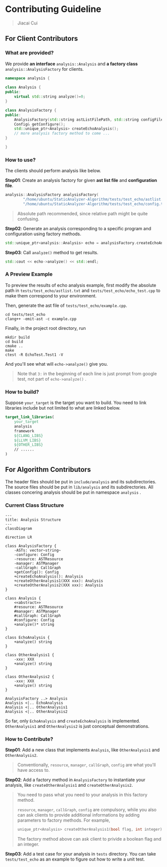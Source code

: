 # Contributing Guideline

> Jiacai Cui



## For Client Contributors

### What are provided?

We provide **an interface** `analysis::Analysis` and **a factory class** `analysis::AnalysisFactory` for clients.

```cpp
namespace analysis {
    
class Analysis {
public:
    virtual std::string analyze()=0;
}

class AnalysisFactory {
public:
	AnalysisFactory(std::string astListFilePath, std::string configFilePath);
    Config& getConfigure();
    std::unique_ptr<Analysis> createEchoAnalysis();
    // more analysis factory method to come ...
}

}
```

### How to use?

The clients should perform analysis like below.

**Step01**: Create an analysis factory for given **ast list file** and **configuration file**.

```cpp
analysis::AnalysisFactory analysisFactory(
        "/home/ubuntu/StaticAnalyzer-Algorithm/tests/test_echo/astlist.txt",
        "/home/ubuntu/StaticAnalyzer-Algorithm/tests/test_echo/config.txt");
```

> Absolute path recommended, since relative path might be quite confusing.

**Step02**: Generate an analysis corresponding to a specific program and configuration using factory methods.

```cpp
std::unique_ptr<analysis::Analysis> echo = analysisFactory.createEchoAnalysis();
```

**Step03**: Call `analyze()` method to get results. 

```cpp
std::cout << echo->analyze() << std::endl;
```

### A Preview Example

To preview the results of echo analysis example, first modify the absolute path in `tests/test_echo/astlist.txt` and `tests/test_echo/echo_test.cpp` to make them correspond to your environment.

Then, generate the ast file of `tests/test_echo/example.cpp`.

```shell
cd tests/test_echo
clang++ -emit-ast -c example.cpp
```

Finally, in the project root directory, run

```shell
mkdir build
cd build
cmake ..
make
ctest -R EchoTest.Test1 -V
```

And you'll see what will `echo->analyze()` give you.

> Note that `3:` in the beginning of each line is just prompt from google test, not part of `echo->analyze()` .

### How to build?

Suppose `your_target` is the target you want to build. You need to link libraries include but not limited to what are linked below.

```cmake
target_link_libraries(
	your_target
    analysis
    framework
    ${CLANG_LIBS}
    ${LLVM_LIBS}
    ${OTHER_LIBS}
    // ......
)
```



## For Algorithm Contributors

The header files should be put in `include/analysis` and its subdirectories. The source files should be put in `lib/analysis` and its subdirectories. All classes concering analysis should be put in namespace `analysis` .

### Current Class Structure

```mermaid
---
title: Analysis Structure
---
classDiagram

direction LR

class AnalysisFactory {
	-ASTs: vector~string~
	-configure: Config
	-resource: ASTResource
    -manager: ASTManager
    -callGraph: CallGraph
    +getConfig(): Config
    +createEchoAnalysis(): Analysis
    +createOtherAnalysis1(XXX xxx): Analysis
    +createOtherAnalysis2(XXX xxx): Analysis
}

class Analysis {
    <<abstract>>
    #resource: ASTResource
    #manager: ASTManager
    #callGraph: CallGraph
    #configure: Config
    +analyze()* string 
}

class EchoAnalysis {
	+analyze() string 
}

class OtherAnalysis1 {
	-xxx: XXX
	+analyze() string 
}

class OtherAnalysis2 {
	-xxx: XXX
	+analyze() string 
}

AnalysisFactory ..> Analysis
Analysis <|.. EchoAnalysis
Analysis <|.. OtherAnalysis1
Analysis <|.. OtherAnalysis2
```

So far, only `EchoAnalysis`  and `createEchoAnalysis` is implemented. `OtherAnalysis1` and `OtherAnalysis2` is just conceptual demonstrations.

### How to Contribute?

**Step01**: Add a new class that implements `Analysis`, like `OtherAnalysis1` and `OtherAnalysis2`. 

> Conventionally, `resource`, `manager`, `callGraph`, `config` are what you'll have access to.

**Step02**: Add a factory method in `AnalysisFactory` to instantiate your analysis, like `createOtherAnalysis1` and `createOtherAnalysis2`. 

> You need to pass what you need to your analysis in this factory method.
>
>  `resource`, `manager`, `callGraph`, `config` are compulsory, while you also can ask clients to provide additional informations by adding parameters to factory methods. For example, 
>
> ```cpp
> unique_ptr<Analysis> createOtherAnalysis1(bool flag, int integer);
> ```
>
> The factory method above can ask client to privide a boolean flag and an integer.

**Step03**: Add a test case for your analysis in `tests` directory. You can take `tests/test_echo` as an example to figure out how to write a unit test.

